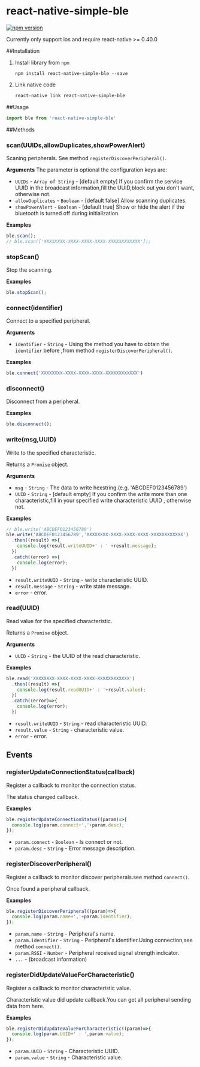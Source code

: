 # react-native-simple-ble
[![npm version](https://img.shields.io/npm/v/react-native-simple-ble.svg?style=flat)](https://www.npmjs.com/package/react-native-simple-ble)

Currently only support ios and require react-native >= 0.40.0


##Installation
1. Install library from `npm`

    ```shell
    npm install react-native-simple-ble --save
    ```
2. Link native code

    ```bash
    react-native link react-native-simple-ble
    ```

##Usage
```js
import ble from 'react-native-simple-ble'
```

##Methods

### scan(UUIDs,allowDuplicates,showPowerAlert)
  Scaning peripherals.
  See method `registerDiscoverPeripheral()`.

__Arguments__
The parameter is optional the configuration keys are:
- `UUIDs` - `Array of String` - [default empty] If you confirm the service UUID in the broadcast information,fill the UUID,block out you don't want, otherwise not.
- `allowDuplicates` - `Boolean` - [default false] Allow scanning duplicates.
- `showPowerAlert` - `Boolean` -  [default true] Show or hide the alert if the bluetooth is turned off during initialization.

__Examples__
```js
ble.scan();
// ble.scan(['XXXXXXXX-XXXX-XXXX-XXXX-XXXXXXXXXXXX']);
```

### stopScan()
Stop the scanning.

__Examples__
```js
ble.stopScan();
```

### connect(identifier)
Connect to a specified peripheral.

__Arguments__
- `identifier` - `String` - Using the method you have to obtain the `identifier` before ,from
method `registerDiscoverPeripheral()`.

__Examples__
```js
ble.connect('XXXXXXXX-XXXX-XXXX-XXXX-XXXXXXXXXXXX')
```

### disconnect()
Disconnect from a peripheral.

__Examples__
```js
ble.disconnect();
```

### write(msg,UUID)
Write to the specified characteristic.

Returns a `Promise` object.

__Arguments__

- `msg` - `String` - The data to write hexstring.(e.g. 'ABCDEF0123456789')
- `UUID` - `String` - [default empty] If you confirm the write more than one characteristic,fill in your specified write characteristic UUID , otherwise not.

__Examples__
```js
// ble.write('ABCDEF0123456789')
ble.write('ABCDEF0123456789','XXXXXXXX-XXXX-XXXX-XXXX-XXXXXXXXXXXX')
  .then((result) =>{
    console.log(result.writeUUID+' : ' +result.message);
  })
  .catch((error) =>{
    console.log(error);
  })
```
- `result.writeUUID` - `String` - write characteristic UUID.
- `result.message` - `String` - write state message.
- `error` - error.

### read(UUID)
Read value for the specified characteristic.

Returns a `Promise` object.

__Arguments__

- `UUID` - `String` - the UUID of the read characteristic.

__Examples__
```js
ble.read('XXXXXXXX-XXXX-XXXX-XXXX-XXXXXXXXXXXX')
  .then((result) =>{
    console.log(result.readUUID+' : '+result.value);
  })
  .catch((error)=>{
    console.log(error);
  })
```
- `result.writeUUID` - `String` - read characteristic UUID.
- `result.value` - `String` - characteristic value.
- `error` - error.

## Events

### registerUpdateConnectionStatus(callback)
Register a callback to monitor the connection status.

The status changed callback.

__Examples__
```js
ble.registerUpdateConnectionStatus((param)=>{
  console.log(param.connect+','+param.desc);
});
```
- `param.connect` - `Boolean` - Is connect or not.
- `param.desc` - `String` - Error message description.

### registerDiscoverPeripheral()
Register a callback to monitor discover peripherals.see method `connect()`.

Once found a peripheral callback.

__Examples__
```js
ble.registerDiscoverPeripheral((param)=>{
  console.log(param.name+','+param.identifier);
});
```
- `param.name` - `String` - Peripheral's name.
- `param.identifier` - `String` - Peripheral's identifier.Using connection,see method `connect()`.
- `param.RSSI` - `Number` - Peripheral received signal strength indicator.
- `...` - (broadcast information)


### registerDidUpdateValueForCharacteristic()
Register a callback to monitor characteristic value.

Characteristic value did update callback.You can get all peripheral sending data from here.

__Examples__
```js
ble.registerDidUpdateValueForCharacteristic((param)=>{
  console.log(param.UUID+' : ',param.value);
});
```
- `param.UUID` - `String` - Characteristic UUID.
- `param.value` - `String` - Characteristic value.
